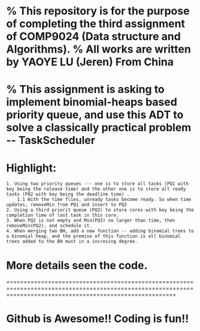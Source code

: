 % This repository is for the purpose of completing the third assignment of COMP9024 (Data structure and Algorithms).
% All works are written by YAOYE LU (Jeren) From China
=============================================================================================================================================================
% This assignment is asking to implement binomial-heaps based priority queue, and use this ADT to solve a classically practical problem -- TaskScheduler
=============================================================================================================================================================
# Highlight:
    1. Using two priority queues --- one is to store all tasks (PQ1 with key being the release time) and the other one is to store all ready tasks (PQ2 with key being the deadline time) .
        1.1 With the time flies, unready tasks become ready. So when time updates, removeMin from PQ1 and insert to PQ2
    2. Using a third priorit queue (PQ3) to store cores with key being the completion time of last task in this core.
    3. When PQ2 is not empty and Min(PQ3) no larger than time, then removeMin(PQ2), and schedule it.
    4. When merging two BH, add a new function -- adding binomial trees to a binomial heap, and the premise of this function is all binomial trees added to the BH must in a incresing degree.

# More details seen the code.
=============================================================================================================================================================
# Github is Awesome!! Coding is fun!!
